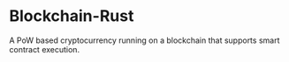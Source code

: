 # Blockchain-Rust
A PoW based cryptocurrency running on a blockchain that supports smart contract execution.
